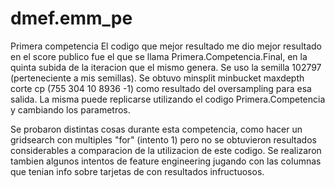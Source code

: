 # dmef.emm_pe
Primera competencia
El codigo que mejor resultado me dio mejor resultado en el score publico fue el que se llama Primera.Competencia.Final, en la quinta subida de la iteracion que el mismo genera. Se uso la semilla 102797 (perteneciente a mis semillas). Se obtuvo minsplit	minbucket	maxdepth corte	cp	(755	304	10	8936	-1) como resultado del oversampling para esa salida. La misma puede replicarse utilizando el codigo Primera.Competencia y cambiando los parametros.	


Se probaron distintas cosas durante esta competencia, como hacer un gridsearch con multiples "for" (intento 1) pero no se obtuvieron
resultados considerables a comparacion de la utilizacion de este codigo. Se realizaron tambien algunos intentos de feature engineering jugando con las columnas que tenian info sobre tarjetas de con resultados infructuosos.
